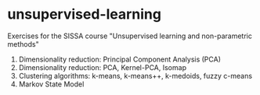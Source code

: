 # unsupervised-learning
Exercises for the SISSA course "Unsupervised learning and non-parametric methods"

1) Dimensionality reduction: Principal Component Analysis (PCA)
2) Dimensionality reduction: PCA, Kernel-PCA, Isomap
3) Clustering algorithms: k-means, k-means++, k-medoids, fuzzy c-means
4) Markov State Model
